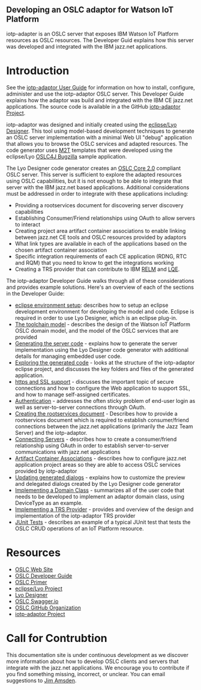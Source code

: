 <div class="notice">
  <div class="header">
    <h2 class="title">Developing an OSLC adaptor for Watson IoT Platform</h2>
  </div>
  <div class="content">
    iotp-adapter is an OSLC server that exposes IBM Watson IoT Platform resources as OSLC resources. The Developer Guid explains how this server was developed and integrated with the IBM jazz.net applications.
  </div>
</div>



# Introduction

See the [iotp-adaptor User Guide](./userGuide/user-guide) for information on how to install, configure, administer and use the iotp-adaptor OSLC server. This Developer Guide explains how the adaptor was build and integrated with the IBM CE jazz.net applications. The source code is available in a the GitHub [iotp-adaptor Project](https://github.com/OSLC/iotp-adaptor).

iotp-adaptor was designed and initially created using the [eclipse/Lyo Designer](https://github.com/eclipse/lyo.designer/wiki). This tool using model-based development techniques to generate an OSLC server implementation with a minimal Web UI "debug" application that allows you to browse the OSLC services and adapted resources. The code generator uses [M2T](https://www.eclipse.org/modeling/m2t/) templates that were developed using the eclipse/Lyo [OSLC4J Bugzilla](https://wiki.eclipse.org/Lyo/BuildOSLC4JBugzilla) sample application.

The Lyo Designer code generator creates an [OSLC Core 2.0](https://archive.open-services.net/bin/view/Main/OslcCoreSpecification) compliant OSLC server. This server is sufficient to explore the adapted resources using OSLC capabilities, but it is not enough to be able to integrate that server with the IBM jazz.net based applications. Additional considerations must be addressed in order to integrate with these applications including:

* Providing a rootservices document for discovering server discovery capabilities
* Establishing Consumer/Friend relationships using OAuth to allow servers to interact
* Creating project area artifact container associations to enable linking between jazz.net CE tools and OSLC resources provided by adaptors
* What link types are available in each of the applications based on the chosen artifact container association
* Specific integration requirements of each CE application (RDNG, RTC and RQM) that you need to know to get the integrations working
* Creating a TRS provider that can contribute to IBM [RELM](https://www.ibm.com/support/knowledgecenter/en/SS2L6K_6.0.5/com.ibm.team.jp.relm.doc/topics/c_node_product_relm.html) and [LQE](https://www.ibm.com/support/knowledgecenter/en/SS2L6K_6.0.5/com.ibm.team.jp.lqe2.doc/topics/t_lqe_admin.html).

The iotp-adaptor Developer Guide walks through all of these considerations and provides example solutions. Here's an overview of each of the sections in the Developer Guide:

* [eclipse environment setup](./environment-setup.html): describes how to setup an eclipse development environment for developing the model and code. Eclipse is required in order to use Lyo Designer, which is an eclipse plug-in.
* [The toolchain model](./toolchain-model.html) - describes the design of the Watson IoT Platform OSLC domain model, and the model of the OSLC services that are provided
* [Generating the server code](./code-generator.html) - explains how to generate the server implementation using the Lyo Designer code generator with additional details for managing embedded user code.
* [Exploring the generated code](./exploring-the-code.html)  - looks at the structure of the iotp-adaptor eclipse project, and discusses the key folders and files of the generated application.
* [https and SSL support](./ssl-support.html) - discusses the important topic of secure connections and how to configure the Web application to support SSL, and how to manage self-assigned certificates.
* [Authentication](./authentication.html) - addresses the often sticky problem of end-user login as well as server-to-server connections through OAuth.
* [Creating the rootservices document](./rootservices.html) - Describes how to provide a rootservices document which is required to establish consumer/friend connections between the jazz.net applications (primarily the Jazz Team Server) and the iotp-adaptor.
* [Connecting Servers](./consumer-friend.html) - describes how to create a consumer/friend relationship using OAuth in order to establish server-to-server communications with jazz.net applications
* [Artifact Container Associations](./artifact-container-associations.html) - describes how to configure jazz.net application project areas so they are able to access OSLC services provided by iotp-adaptor
* [Updating generated dialogs](./dialogs.html) - explains how to customize the preview and delegated dialogs created by the Lyo Designer code generator
* [Implementing a Domain Class](./implement-domain-class.html) - summarizes all of the user code that needs to be developed to implement an adaptor domain class, using DeviceType as an example.
* [Implementing a TRS Provider](./trs-provider.html) - provides and overview of the design and implementation of the iotp-adaptor TRS provider
* [JUnit Tests](./junit-tests.html) - describes an example of a typical JUnit test that tests the OSLC CRUD operations of an IoT Platform resource.

# Resources

* [OSLC Web Site](https://open-services.net)
* [OSLC Developer Guide](http://oslc.github.io/developing-oslc-applications/)
* [OSLC Primer](https://archive.open-services.net/primer)
* [eclipse/Lyo Project](https://www.eclipse.org/lyo/)
* [Lyo Designer](https://github.com/eclipse/lyo.designer/wiki)
* [OSLC Swagger.io](https://github.com/OSLC/OSLC-API)
* [OSLC GitHub Organization](https://github.com/OSLC)
* [iotp-adaptor Project](https://github.com/OSLC/iotp-adaptor)

# Call for Contrubtion

This documentation site is under continuous development as we discover more information about how to develop OSLC clients and servers that integrate with the jazz.net applications. We encourage you to contribute if you find something missing, incorrect, or unclear. You can email suggestions to [Jim Amsden](mailto:jamsden@us.ibm.com).
